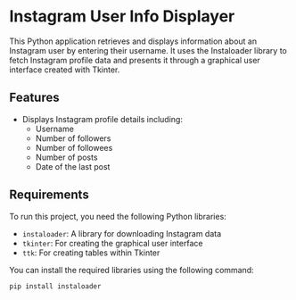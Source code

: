 # Instagram User Info Displayer

This Python application retrieves and displays information about an Instagram user by entering their username. It uses the Instaloader library to fetch Instagram profile data and presents it through a graphical user interface created with Tkinter.

## Features
- Displays Instagram profile details including:
  - Username
  - Number of followers
  - Number of followees
  - Number of posts
  - Date of the last post

## Requirements
To run this project, you need the following Python libraries:
- `instaloader`: A library for downloading Instagram data
- `tkinter`: For creating the graphical user interface
- `ttk`: For creating tables within Tkinter

You can install the required libraries using the following command:
```bash
pip install instaloader
